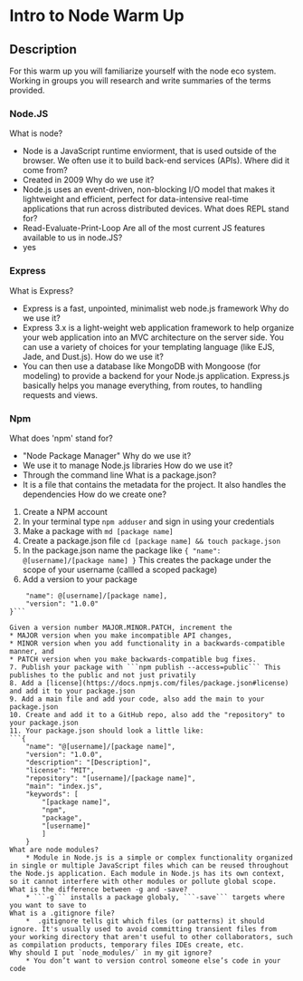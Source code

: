 # Intro to Node Warm Up

## Description

For this warm up you will familiarize yourself with the node eco system. Working in groups you will research and write summaries of the terms provided.

### Node.JS

What is node?
* Node is a JavaScript runtime enviorment, that is used outside of the browser.  We often use it to build back-end services (APIs).
Where did it come from?
* Created in 2009
Why do we use it?
* Node.js uses an event-driven, non-blocking I/O model that makes it lightweight and efficient, perfect for data-intensive real-time applications that run across distributed devices.
What does REPL stand for?
* Read-Evaluate-Print-Loop
Are all of the most current JS features available to us in node.JS?
* yes
### Express

What is Express?
* Express is a fast, unpointed, minimalist web node.js framework
Why do we use it?
* Express 3.x is a light-weight web application framework to help organize your web application into an MVC architecture on the server side. You can use a variety of choices for your templating language (like EJS, Jade, and Dust.js).
How do we use it?
* You can then use a database like MongoDB with Mongoose (for modeling) to provide a backend for your Node.js application. Express.js basically helps you manage everything, from routes, to handling requests and views.
### Npm

What does 'npm' stand for?
* "Node Package Manager"
Why do we use it?
* We use it to manage Node.js libraries
How do we use it?
* Through the command line
What is a package.json?
* It is a file that contains the metadata for the project. It also handles the dependencies
How do we create one?
1. Create a NPM account 
2. In your terminal type ```npm adduser``` and sign in using your credentials
3. Make a package with ```md [package name]```
4. Create a package.json file ```cd [package name] && touch package.json```
5. In the package.json name the package like ```{
    "name": @[username]/[package name]
}``` 
This creates the package under the scope of your username (callled a scoped package)
6. Add a version to your package
```{
    "name": @[username]/[package name],
    "version": "1.0.0"
}```

Given a version number MAJOR.MINOR.PATCH, increment the
* MAJOR version when you make incompatible API changes,
* MINOR version when you add functionality in a backwards-compatible manner, and
* PATCH version when you make backwards-compatible bug fixes.
7. Publish your package with ```npm publish --access=public``` This publishes to the public and not just privatily
8. Add a [license](https://docs.npmjs.com/files/package.json#license) and add it to your package.json
9. Add a main file and add your code, also add the main to your package.json
10. Create and add it to a GitHub repo, also add the "repository" to your package.json
11. Your package.json should look a little like: 
```{
    "name": "@[username]/[package name]",
    "version": "1.0.0",
    "description": "[Description]",
    "license": "MIT",
    "repository": "[username]/[package name]",
    "main": "index.js",
    "keywords": [
        "[package name]",
        "npm",
        "package",
        "[username]"
        ]
    }
What are node modules?
    * Module in Node.js is a simple or complex functionality organized in single or multiple JavaScript files which can be reused throughout the Node.js application. Each module in Node.js has its own context, so it cannot interfere with other modules or pollute global scope.
What is the difference between -g and -save?
    * ```-g``` installs a package globaly, ```-save``` targets where you want to save to 
What is a .gitignore file?
    *  .gitignore tells git which files (or patterns) it should ignore. It's usually used to avoid committing transient files from your working directory that aren't useful to other collaborators, such as compilation products, temporary files IDEs create, etc.
Why should I put `node_modules/` in my git ignore?
    * You don’t want to version control someone else’s code in your code